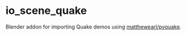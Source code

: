 io_scene_quake
==============

Blender addon for importing Quake demos using [matthewearl/pyquake](https://github.com/matthewearl/pyquake).
